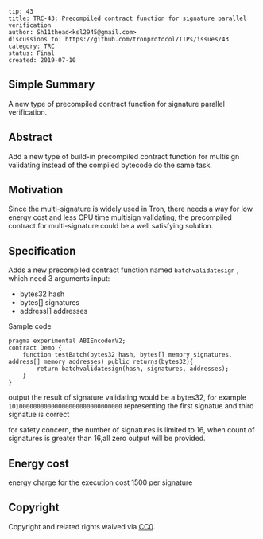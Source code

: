 ```
tip: 43
title: TRC-43: Precompiled contract function for signature parallel verification
author: Sh11thead<ksl2945@gmail.com> 
discussions to: https://github.com/tronprotocol/TIPs/issues/43
category: TRC
status: Final
created: 2019-07-10
```
## Simple Summary

A new type of precompiled contract function for signature parallel verification.

## Abstract

Add a new type of build-in precompiled contract function for multisign validating instead of the compiled bytecode do the same task.

## Motivation

Since the multi-signature is widely used in Tron, there needs a way for low energy cost and less CPU time multisign validating, the precompiled contract for multi-signature could be a well satisfying solution.

## Specification

Adds a new precompiled contract function named `batchvalidatesign` , which need 3 arguments input:

- bytes32 hash
- bytes[] signatures
- address[] addresses

Sample code

```
pragma experimental ABIEncoderV2;
contract Demo {
    function testBatch(bytes32 hash, bytes[] memory signatures, address[] memory addresses) public returns(bytes32){
        return batchvalidatesign(hash, signatures, addresses);
    }
}
```

output the result of signature validating would be a bytes32, for example `10100000000000000000000000000000` representing the first signatue and third signatue is correct

for safety concern, the number of signatures is limited to 16, when count of signatures is greater than 16,all zero output will be provided.

## Energy cost

energy charge for the execution cost 1500 per signature


## Copyright

Copyright and related rights waived via [CC0](LICENSE.md).
